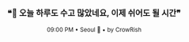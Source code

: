 <div align="center">

<br>

<h3>❝🌙 오늘 하루도 수고 많았네요, 이제 쉬어도 될 시간❞</h3>

<sub>09:00 PM • Seoul 🌙 • by CrowRish</sub>

<br>

</div>